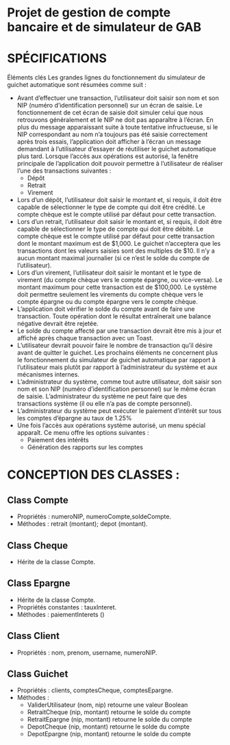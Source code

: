 # Projet de gestion de compte bancaire et de simulateur de GAB
# SPÉCIFICATIONS
Éléments clés
Les grandes lignes du fonctionnement du simulateur de guichet automatique sont résumées comme suit :
* Avant d’effectuer une transaction, l’utilisateur doit saisir son nom et son NIP (numéro d’identification personnel) sur un écran de saisie. Le fonctionnement de cet écran de saisie doit simuler celui que nous retrouvons généralement et le NIP ne doit pas apparaître à l’écran.
En plus du message apparaissant suite à toute tentative infructueuse, si le NIP correspondant au nom n’a toujours pas été saisie correctement après trois essais, l’application doit afficher à l’écran un message demandant à l’utilisateur d’essayer de réutiliser le guichet automatique plus tard.
Lorsque l’accès aux opérations est autorisé, la fenêtre principale de l’application doit pouvoir permettre à l’utilisateur de réaliser l’une des transactions suivantes :
  * Dépôt
  * Retrait
  * Virement
* Lors d’un dépôt, l’utilisateur doit saisir le montant et, si requis, il doit être capable de sélectionner le type de compte qui doit être crédité. Le compte chèque est le compte utilisé par défaut pour cette transaction.
* Lors d’un retrait, l’utilisateur doit saisir le montant et, si requis, il doit être capable de sélectionner le type de compte qui doit être débité. Le compte chèque est le compte utilisé par défaut pour cette transaction dont le montant maximum est de $1,000. Le guichet n’acceptera que les transactions dont les valeurs saisies sont des multiples de $10. Il n’y a aucun montant maximal journalier (si ce n’est le solde du compte de l’utilisateur).
* Lors d’un virement, l’utilisateur doit saisir le montant et le type de virement (du compte chèque vers le compte épargne, ou vice-versa). Le montant maximum pour cette transaction est de $100,000. Le système doit permettre seulement les virements du compte chèque vers le compte épargne ou du compte épargne vers le compte chèque.
* L’application doit vérifier le solde du compte avant de faire une transaction. Toute opération dont le résultat entraînerait une balance négative devrait être rejetée.
* Le solde du compte affecté par une transaction devrait être mis à jour et affiché après chaque transaction avec un Toast.
* L’utilisateur devrait pouvoir faire le nombre de transaction qu’il désire avant de quitter le guichet.
Les prochains éléments ne concernent plus le fonctionnement du simulateur de guichet automatique par rapport à l’utilisateur mais plutôt par rapport à l’administrateur du système et aux mécanismes internes.
* L’administrateur du système, comme tout autre utilisateur, doit saisir son nom et son NIP (numéro d’identification personnel) sur le même écran de saisie. L’administrateur du système ne peut faire que des transactions système (il ou elle n’a pas de compte personnel).
* L’administrateur du système peut exécuter le paiement d’intérêt sur tous les comptes d’épargne au taux de 1.25%
* Une fois l’accès aux opérations système autorisé, un menu spécial apparaît. Ce menu offre les options suivantes :
  * Paiement des intérêts
  * Génération des rapports sur les comptes
# CONCEPTION DES CLASSES :
## Class Compte
  * Propriétés : numeroNIP, numeroCompte,soldeCompte.
  * Méthodes : retrait (montant); depot (montant).
## Class Cheque
  * Hérite de la classe Compte.
## Class Epargne
  * Hérite de la classe Compte.
  * Propriétés constantes : tauxInteret.
  * Méthodes : paiementInterets ()
## Class Client
  * Propriétés : nom, prenom, username, numeroNIP.
## Class Guichet
  * Propriétés : clients, comptesCheque, comptesEpargne.
  * Méthodes :
    * ValiderUtilisateur (nom, nip) retourne une valeur Boolean
    * RetraitCheque (nip, montant) retourne le solde du compte
    * RetraitEpargne (nip, montant) retourne le solde du compte
    * DepotCheque (nip, montant) retourne le solde du compte
    * DepotEpargne (nip, montant) retourne le solde du compte